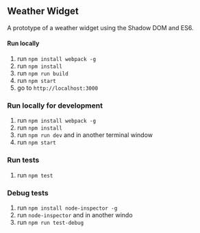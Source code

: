 ## Weather Widget 
A prototype of a weather widget using the Shadow DOM and ES6.

#### Run locally

1. run `npm install webpack -g`
2. run `npm install`
3. run `npm run build`
4. run `npm start`
5. go to `http://localhost:3000`

### Run locally for development

1. run `npm install webpack -g`
2. run `npm install`
3. run `npm run dev` and in another terminal window
4. run `npm start`

### Run tests

1. run `npm test`

### Debug tests
1. run `npm install node-inspector -g`
2. run `node-inspector` and in another windo
3. run `npm run test-debug`
